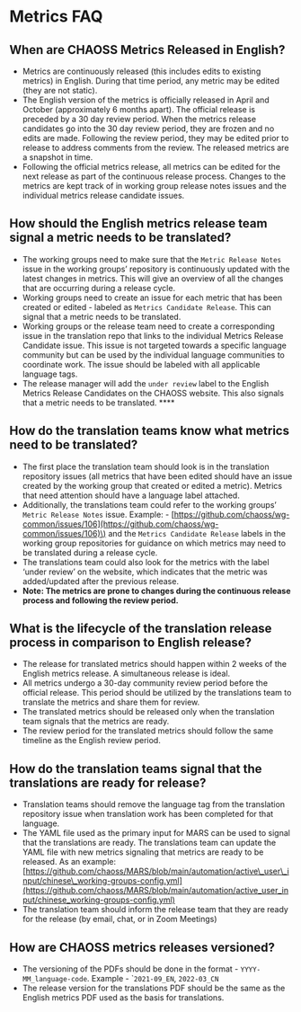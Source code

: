 # Metrics FAQ

## **When are CHAOSS Metrics Released in English?**

* Metrics are continuously released \(this includes edits to existing metrics\) in English. During that time period, any metric may be edited \(they are not static\). 
* The English version of the metrics is officially released in April and October \(approximately 6 months apart\). The official release is preceded by a 30 day review period. When the metrics release candidates go into the 30 day review period, they are frozen and no edits are made. Following the review period, they may be edited prior to release to address comments from the review. The released metrics are a snapshot in time. 
* Following the official metrics release, all metrics can be edited for the next release as part of the continuous release process. Changes to the metrics are kept track of in working group release notes issues and the individual metrics release candidate issues.



## **How should the English metrics release team signal a metric needs to be translated?**

* The working groups need to make sure that the `Metric Release Notes` issue in the working groups’ repository is continuously updated with the latest changes in metrics. This will give an overview of all the changes that are occurring during a release cycle.
* Working groups need to create an issue for each metric that has been created or edited - labeled as `Metrics Candidate Release`. This can signal that a metric needs to be translated.
* Working groups or the release team need to create a corresponding issue in the translation repo that links to the individual Metrics Release Candidate issue. This issue is not targeted towards a specific language community but can be used by the individual language communities to coordinate work. The issue should be labeled with all applicable language tags.
* The release manager will add the `under review` label to the English Metrics Release Candidates on the CHAOSS website. This also signals that a metric needs to be translated. ****



## **How do the translation teams know what metrics need to be translated?**

* The first place the translation team should look is in the translation repository issues \(all metrics that have been edited should have an issue created by the working group that created or edited a metric\). Metrics that need attention should have a language label attached. 
* Additionally, the translations team could refer to the working groups’ `Metric Release Notes` issue. Example: - [https://github.com/chaoss/wg-common/issues/106](https://github.com/chaoss/wg-common/issues/106)\) and the `Metrics Candidate Release` labels in the working group repositories for guidance on which metrics may need to be translated during a release cycle.
* The translations team could also look for the metrics with the label ‘under review’ on the website, which indicates that the metric was added/updated after the previous release. 
* **Note: The metrics are prone to changes during the continuous release process and following the review period.**



## **What is the lifecycle of the translation release process in comparison to English release?**

* The release for translated metrics should happen within 2 weeks of the English metrics release. A simultaneous release is ideal.
* All metrics undergo a 30-day community review period before the official release. This period should be utilized by the translations team to translate the metrics and share them for review.
* The translated metrics should be released only when the translation team signals that the metrics are ready.
* The review period for the translated metrics should follow the same timeline as the English review period.



## **How do the translation teams signal that the translations are ready for release?**

* Translation teams should remove the language tag from the translation repository issue when translation work has been completed for that language.
* The YAML file used as the primary input for MARS can be used to signal that the translations are ready. The translations team can update the YAML file with new metrics signaling that metrics are ready to be released. As an example: [https://github.com/chaoss/MARS/blob/main/automation/active\_user\_input/chinese\_working-groups-config.yml](https://github.com/chaoss/MARS/blob/main/automation/active_user_input/chinese_working-groups-config.yml) 
* The translation team should inform the release team that they are ready for the release \(by email, chat, or in Zoom Meetings\)



## **How are CHAOSS metrics releases versioned?**

* The versioning of the PDFs should be done in the format - `YYYY-MM_language-code`. Example - \``2021-09_EN`, `2022-03_CN`
* The release version for the translations PDF should be the same as the English metrics PDF used as the basis for translations.

